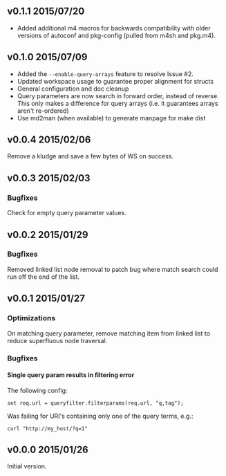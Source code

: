 v0.1.1 2015/07/20
-----------------
 - Added additional m4 macros for backwards compatibility with older versions
   of autoconf and pkg-config (pulled from m4sh and pkg.m4).

v0.1.0 2015/07/09
-----------------
 - Added the `--enable-query-arrays` feature to resolve Issue #2.
 - Updated workspace usage to guarantee proper alignment for structs
 - General configuration and doc cleanup
 - Query parameters are now search in forward order, instead of reverse. This
   only makes a difference for query arrays (i.e. it guarantees arrays aren't
   re-ordered)
 - Use md2man (when available) to generate manpage for make dist


v0.0.4 2015/02/06
-----------------
Remove a kludge and save a few bytes of WS on success.

v0.0.3 2015/02/03
-----------------
### Bugfixes
Check for empty query parameter values.


v0.0.2 2015/01/29
-----------------
### Bugfixes
Removed linked list node removal to patch bug where match search could run off the end of the list.


v0.0.1 2015/01/27
-----------------
### Optimizations
On matching query parameter, remove matching item from linked list to reduce
superfluous node traversal.

### Bugfixes
#### Single query param results in filtering error
The following config:
    
    set req.url = queryfilter.filterparams(req.url, "q,tag");
    
Was failing for URI's containing only one of the query terms, e.g.:
    
    curl "http://my_host/?q=1"
    

v0.0.0 2015/01/26
-----------------
Initial version.

